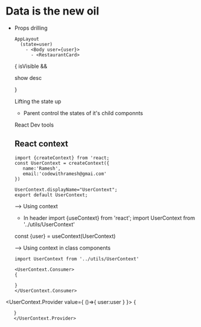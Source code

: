 # Data is the new oil

 - Props drilling
    ```
    AppLayout
      (state=user)
        - <Body user={user}>
          - <RestaurantCard>
    ```

    { isVisible && <p>show desc</p>}

    Lifting the state up
     - Parent control the states of it's child componnts

     React Dev tools

     ## React context
     ```
     import {createContext} from 'react;
     const UserContext = createContext({
        name:'Ramesh',
        email:'codewithramesh@gmai.com'
     })

     UserContext.displayName="UserContext";
     export default UserContext;
     ```

     --> Using context
     - In header
      import {useContext} from 'react';
      import UserContext from '../utils/UserContext'

      const {user} = useContext(UserContext)


      --> Using context in class components

       import UserContext from '../utils/UserContext'

       <UserContext.Consumer>
       {
        
       }
       </UserContext.Consumer>


  <UserContext.Provider value={
    ()=>{
        user:user
    }
  }>
       {
        
       }
       </UserContext.Provider>
